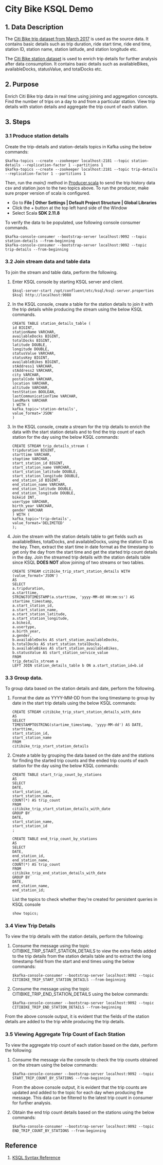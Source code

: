 # City Bike KSQL Demo
## 1. Data Description
The [Citi Bike trip dataset from March 2017](https://s3.amazonaws.com/tripdata/201703-citibike-tripdata.csv.zip) is used as the source data. It contains basic details such as trip duration, 
ride start time, ride end time, station ID, station name, station latitude, and station longitude etc.

The [Citi Bike station dataset](https://feeds.citibikenyc.com/stations/stations.json) is used to enrich trip details for further analysis after data consumption. 
It contains basic details such as availableBikes, availableDocks, statusValue, and totalDocks etc.

## 2. Purpose
Enrich Citi Bike trip data in real time using joining and aggregation concepts.
Find the number of trips on a day to and from a particular station.
View trip details with station details and aggregate the trip count of each station.

## 3. Steps
### 3.1 Produce station details
Create the trip-details and station-details topics in Kafka using the below commands:
```
$kafka-topics --create --zookeeper localhost:2181 --topic station-details --replication-factor 1 --partitions 1
$kafka-topics --create --zookeeper localhost:2181 --topic trip-details --replication-factor 1 --partitions 1
```

Then, run the _main()_ method in [Producer.scala](https://github.com/datafibers/simple_stream/blob/master/df_stream_kafka/src/main/scala/com/datafibers/kafka/streams/Producer.scala) to send the trip history data csv and station json to the two topics above.
To run the producer, make sure proper version of scala is configured.
* Go to **File | Other Settings | Default Project Structure | Global Libraries**
* Click the + button at the top left hand side of the Window
* Select Scala **SDK 2.11.8**

To verify the data to be populated, use following console consumer commands.
```
$kafka-console-consumer --bootstrap-server localhost:9092 --topic station-details --from-beginning
$kafka-console-consumer --bootstrap-server localhost:9092 --topic trip-details --from-beginning
```
### 3.2 Join stream data and table data
To join the stream and table data, perform the following.

1. Enter KSQL console by starting KSQL server and client.
    ```roomsql
    $ksql-server-start /opt/confluent/etc/ksql/ksql-server.properties
    $ksql http://localhost:9088
    ```

1. In the KSQL console, create a table for the station details to join it with the trip details while producing the stream using the below KSQL commands. 
    ```$sql
    CREATE TABLE station_details_table (
    id BIGINT,
    stationName VARCHAR,
    availableDocks BIGINT,
    totalDocks BIGINT,
    latitude DOUBLE,
    longitude DOUBLE,
    statusValue VARCHAR,
    statusKey BIGINT,
    availableBikes BIGINT,
    stAddress1 VARCHAR,
    stAddress2 VARCHAR,
    city VARCHAR,
    postalCode VARCHAR,
    location VARCHAR,
    altitude VARCHAR,
    testStation BOOLEAN,
    lastCommunicationTime VARCHAR,
    landMark VARCHAR
    ) WITH (
    kafka_topic='station-details',
    value_format='JSON'
    )
    ```
    
1. In the KSQL console, create a stream for the trip details to enrich the data with the start station details and to 
find the trip count of each station for the day using the below KSQL commands:
    ```roomsql
    CREATE STREAM trip_details_stream (
    tripduration BIGINT,
    starttime VARCHAR,
    stoptime VARCHAR,
    start_station_id BIGINT,
    start_station_name VARCHAR,
    start_station_latitude DOUBLE,
    start_station_longitude DOUBLE,
    end_station_id BIGINT,
    end_station_name VARCHAR,
    end_station_latitude DOUBLE,
    end_station_longitude DOUBLE,
    bikeid INT,
    usertype VARCHAR,
    birth_year VARCHAR,
    gender VARCHAR
    ) WITH (
    kafka_topic='trip-details',
    value_format='DELIMITED'
    );
    ```
    
1. Join the stream with the station details table to get fields such as availableBikes, totalDocks, and 
availableDocks, using the station ID as the key. Then, extract the start time in date format as the timestamp 
to get only the day from the start time and get the started trip count details in the day. Join the streamed trip 
details with the station details table since KSQL **DOES NOT** allow joining of two streams or two tables.
    ```roomsql
    CREATE STREAM citibike_trip_start_station_details WITH (value_format='JSON') 
    AS
    SELECT
    a.tripduration,
    a.starttime,
    STRINGTOTIMESTAMP(a.starttime, 'yyyy-MM-dd HH:mm:ss') AS startime_timestamp,
    a.start_station_id,
    a.start_station_name,
    a.start_station_latitude,
    a.start_station_longitude,
    a.bikeid,
    a.usertype,
    a.birth_year,
    a.gender,
    b.availableDocks AS start_station_availableDocks,
    b.totalDocks AS start_station_totalDocks,
    b.availableBikes AS start_station_availableBikes,
    b.statusValue AS start_station_service_value
    FROM
    trip_details_stream a
    LEFT JOIN station_details_table b ON a.start_station_id=b.id
    ```
### 3.3 Group data.
To group data based on the station details and date, perform the following.

1. Format the date as YYYY-MM-DD from the long timestamp to group by date in the start trip details using the below KSQL commands:
    ```roomsql
    CREATE STREAM citibike_trip_start_station_details_with_date 
    AS
    SELECT
    TIMESTAMPTOSTRING(startime_timestamp, 'yyyy-MM-dd') AS DATE,
    starttime,
    start_station_id,
    start_station_name
    FROM
    citibike_trip_start_station_details
    ```
1. Create a table by grouping the data based on the date and the stations for finding the started trip counts and the ended trip counts of each station for the day using the below KSQL commands:
   ```roomsql
   CREATE TABLE start_trip_count_by_stations 
   AS
   SELECT
   DATE,
   start_station_id,
   start_station_name,
   COUNT(*) AS trip_count
   FROM
   citibike_trip_start_station_details_with_date
   GROUP BY
   DATE,
   start_station_name,
   start_station_id
   ;

   CREATE TABLE end_trip_count_by_stations 
   AS
   SELECT
   DATE,
   end_station_id,
   end_station_name,
   COUNT(*) AS trip_count
   FROM
   citibike_trip_end_station_details_with_date
   GROUP BY
   DATE,
   end_station_name,
   end_station_id;
   ```
   
   List the topics to check whether they're created for persistent queries in KSQL console
   ```
   show topics;
   ```
### 3.4 View Trip Details
To view the trip details with the station details, perform the following:

1. Consume the message using the topic CITIBIKE_TRIP_START_STATION_DETAILS to view the extra fields added to the trip 
details from the station details table and to extract the long timestamp field from the start and end times using the 
below commands:
    ```roomsql
    $kafka-console-consumer --bootstrap-server localhost:9092 --topic CITIBIKE_TRIP_START_STATION_DETAILS --from-beginning
    ```

1. Consume the message using the topic CITIBIKE_TRIP_END_STATION_DETAILS using the below commands:
    ```roomsql
    $kafka-console-consumer --bootstrap-server localhost:9092 --topic CITIBIKE_TRIP_END_STATION_DETAILS --from-beginning
    ```

From the above console output, it is evident that the fields of the station details are added to the trip while producing the trip details.

### 3.5 Viewing Aggregate Trip Count of Each Station  

To view the aggregate trip count of each station based on the date, perform the following:

1. Consume the message via the console to check the trip counts obtained on the stream using the below commands:
    ```
    $kafka-console-consumer --bootstrap-server localhost:9092 --topic START_TRIP_COUNT_BY_STATIONS --from-beginning
    ```

    From the above console output, it is evident that the trip counts are updated and added to the topic for each day when producing the message. This data can be filtered to the latest trip count in consumer for further analysis.

1. Obtain the end trip count details based on the stations using the below commands:
    ```
    $kafka-console-consumer --bootstrap-server localhost:9092 --topic END_TRIP_COUNT_BY_STATIONS --from-beginning
    ```

## Reference
1. [KSQL Syntax Reference](https://github.com/confluentinc/ksql/blob/0.1.x/docs/syntax-reference.md#syntax-reference)